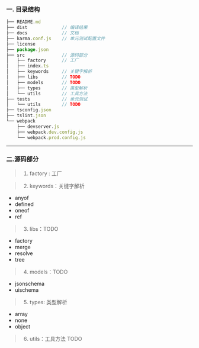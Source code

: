 ### 一.  目录结构

``` js
├── README.md
├── dist             // 编译结果
├── docs             // 文档
├── karma.conf.js    // 单元测试配置文件
├── license
├── package.json
├── src              // 源码部分
│   ├── factory      // 工厂
│   ├── index.ts    
│   ├── keywords     // 关键字解析
│   ├── libs         // TODO
│   ├── models       // TODO
│   ├── types        // 类型解析
│   └── utils        // 工具方法
├── tests            // 单元测试
│   └── utils        // TODO
├── tsconfig.json   
├── tslint.json
└── webpack
    ├── devserver.js
    ├── webpack.dev.config.js   
    └── webpack.prod.config.js
```
---- 
###  二.源码部分
 >  1.  factory : 工厂 

> 2.  keywords：关键字解析
- anyof
- defined
- oneof
- ref

> 3. libs：TODO
- factory
- merge
- resolve
- tree

> 4. models：TODO
- jsonschema
- uischema

> 5. types: 类型解析
- array
- none
- object

> 6. utils：工具方法
TODO

